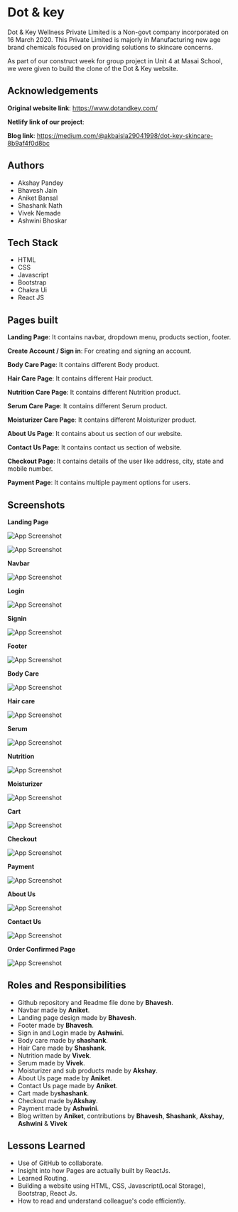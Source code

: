 
# Dot & key

Dot & Key Wellness Private Limited is a Non-govt company incorporated on 16 March 2020. This Private Limited is majorly in Manufacturing new age brand chemicals focused on providing solutions to skincare concerns.

As part of our construct week for group project in Unit 4 at Masai School, we were given to build the clone of the Dot & Key website.

## Acknowledgements

**Original website link**: https://www.dotandkey.com/

**Netlify link of our project**: 

**Blog link**: https://medium.com/@akbaisla29041998/dot-key-skincare-8b9af4f0d8bc

## Authors

- Akshay Pandey
- Bhavesh Jain
- Aniket Bansal
- Shashank Nath
- Vivek Nemade
- Ashwini Bhoskar
 


## Tech Stack

- HTML
- CSS
- Javascript
- Bootstrap
- Chakra Ui
- React JS



## Pages built


**Landing Page**: It contains navbar, dropdown menu, products section, footer.

**Create Account / Sign in**: For creating and signing an account.

**Body Care Page**: It contains different Body product.

**Hair Care Page**: It contains different Hair product.

**Nutrition Care Page**: It contains different Nutrition  product.

**Serum Care Page**: It contains different Serum product.

**Moisturizer Care Page**: It contains different Moisturizer product.

**About Us Page**: It contains about us section of our website.

**Contact Us Page**: It contains contact us section of website.

**Checkout Page**: It contains details of the user like address, city, state and mobile number.

**Payment Page**: It contains multiple payment options for users.
 


## Screenshots

**Landing Page**


![App Screenshot](https://raw.githubusercontent.com/Bhavesh2302/dot-key-personal/master/Landing%20page.jpg)

![App Screenshot](https://raw.githubusercontent.com/Bhavesh2302/dot-key-personal/master/Navbar2.png)

**Navbar**


![App Screenshot](https://raw.githubusercontent.com/Bhavesh2302/dot-key-personal/master/navbar.png)

**Login**


![App Screenshot](https://raw.githubusercontent.com/Bhavesh2302/dot-key-personal/master/Login.jpg)

**Signin**


![App Screenshot](https://raw.githubusercontent.com/Bhavesh2302/dot-key-personal/master/Signup.jpg)

**Footer**


![App Screenshot](https://raw.githubusercontent.com/Bhavesh2302/dot-key-personal/master/footer.png)

**Body Care**


![App Screenshot](https://raw.githubusercontent.com/Bhavesh2302/dot-key-personal/master/BodyCare.jpg)

**Hair care**


![App Screenshot](https://raw.githubusercontent.com/Bhavesh2302/dot-key-personal/master/haircare.jpg)

**Serum**


![App Screenshot](https://raw.githubusercontent.com/Bhavesh2302/dot-key-personal/master/serum.png)

**Nutrition**


![App Screenshot](https://raw.githubusercontent.com/Bhavesh2302/dot-key-personal/master/nutrition.png)

**Moisturizer**


![App Screenshot](https://raw.githubusercontent.com/Bhavesh2302/dot-key-personal/master/moisturiser.png)

**Cart**


![App Screenshot](https://raw.githubusercontent.com/Bhavesh2302/dot-key-personal/master/cart.jpg)

**Checkout**


![App Screenshot](https://raw.githubusercontent.com/Bhavesh2302/dot-key-personal/master/checkout.png)

**Payment**


![App Screenshot](https://raw.githubusercontent.com/Bhavesh2302/dot-key-personal/master/Payment.jpg)

**About Us**


![App Screenshot](https://raw.githubusercontent.com/Bhavesh2302/dot-key-personal/master/about-us.png)

**Contact Us**


![App Screenshot](https://raw.githubusercontent.com/Bhavesh2302/dot-key-personal/master/contact-us.png)

**Order Confirmed Page**


![App Screenshot](https://raw.githubusercontent.com/Bhavesh2302/dot-key-personal/master/OrderConfirmed.jpg)

## Roles and Responsibilities

- Github repository and Readme file done by **Bhavesh**.
- Navbar made by **Aniket**.
- Landing page design made by **Bhavesh**.
- Footer made by **Bhavesh**.
- Sign in and Login made by **Ashwini**.
- Body care made by **shashank**.
- Hair Care made by **Shashank**.
- Nutrition made by **Vivek**.
- Serum made by **Vivek**.
- Moisturizer and sub products made by **Akshay**.
- About Us page made by **Aniket**.
- Contact Us page made by **Aniket**.
- Cart made by**shashank**.
- Checkout made by**Akshay**.
- Payment made by **Ashwini**.
- Blog written by **Aniket**, contributions by **Bhavesh**, **Shashank**, **Akshay**, **Ashwini** & **Vivek**

## Lessons Learned

- Use of GitHub to collaborate.
- Insight into how Pages are actually built by ReactJs.
- Learned Routing.
- Building a website using HTML, CSS, Javascript(Local Storage), Bootstrap, React Js.
- How to read and understand colleague's code efficiently.
